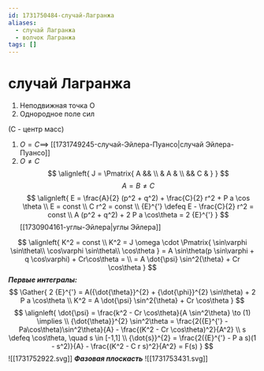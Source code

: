 ```yaml
---
id: 1731750484-случай-Лагранжа
aliases:
  - случай Лагранжа
  - волчок Лагранжа
tags: []
---
```


# случай Лагранжа
1. Неподвижная точка O
2. Однородное поле сил

(C - центр масс)

1. $O = C \implies$ [[1731749245-случай-Эйлера-Пуансо|случай Эйлера-Пуансо]] 
2. $O \neq C$
$$
\alignleft{
J = \Pmatrix{
A && \\
& A & \\
&& C &
}
}
$$
$$
A = B \neq C
$$
$$
\alignleft{
E = \frac{A}{2} (p^2 + q^2) + \frac{C}{2} r^2 + P a \cos \theta \\
E = const \\
C r^2 = const \\
{E}^{'} \defeq E - \frac{C}{2} r^2 = const \\
A (p^2 + q^2) + 2 P a \cos\theta = 2 {E}^{'}
}
$$
[[1730904161-углы-Эйлера|углы Эйлера]]

$$
\alignleft{
K^2 = const \\
K^2 = J \omega \cdot \Pmatrix{
\sin\varphi \sin\theta\\
\cos\varphi \sin\theta\\
\cos\theta
} = 
A \sin\theta(p \sin\varphi + q \cos\varphi) + Cr\cos\theta = \\
= A \dot{\psi} \sin^2{\theta} + Cr \cos\theta
}
$$
***Первые интегралы:***
$$
\Gather{
2 {E}^{'} = A({\dot{\theta}}^{2} + {\dot{\phi}}^{2} \sin\theta) + 2 P a \cos\theta \\
K^2 = A \dot{\psi} \sin^2{\theta} + Cr \cos\theta
}
$$
$$
\alignleft{
\dot{\psi} = \frac{k^2 - Cr \cos\theta}{A \sin^2\theta} \to (1) \implies \\
{\dot{\theta}}^{2} \sin^2\theta = \frac{2({E}^{'} - Pa\cos\theta)\sin^2\theta}{A} -
\frac{(K^2 - Cr \cos\theta)^2}{A^2} \\
s \defeq \cos\theta, \quad s \in [-1,1] \\
{\dot{s}}^{2} = \frac{2({E}^{'} - P a s)(1 - s^2)}{A} - \frac{(K^2 - C r s)^2}{A^2}
 = F(s)
}
$$
![[1731752922.svg]]
***Фазовая плоскасть***
![[1731753431.svg]]
